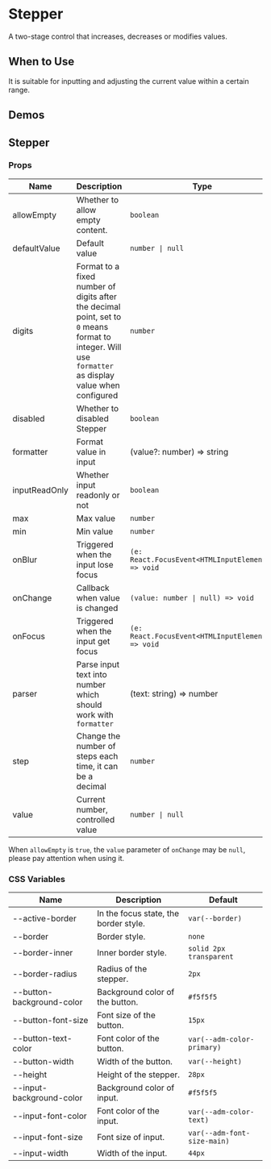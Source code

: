# Stepper

A two-stage control that increases, decreases or modifies values.

## When to Use

It is suitable for inputting and adjusting the current value within a certain range.

## Demos

<code src="./demos/demo1.tsx"></code>

<code src="./demos/demo2.tsx"></code>

## Stepper

### Props

| Name | Description | Type | Default | Version |
| --- | --- | --- | --- | --- |
| allowEmpty | Whether to allow empty content. | `boolean` | `false` |
| defaultValue | Default value | `number \| null` | `0` |
| digits | Format to a fixed number of digits after the decimal point, set to `0` means format to integer. Will use `formatter` as display value when configured | `number` | - |
| disabled | Whether to disabled Stepper | `boolean` | `false` |
| formatter | Format value in input | (value?: number) => string | - | 5.26.0 |
| inputReadOnly | Whether input readonly or not | `boolean` | `false` |
| max | Max value | `number` | - |
| min | Min value | `number` | - |
| onBlur | Triggered when the input lose focus | `(e: React.FocusEvent<HTMLInputElement>) => void` | - |
| onChange | Callback when value is changed | `(value: number \| null) => void` | - |
| onFocus | Triggered when the input get focus | `(e: React.FocusEvent<HTMLInputElement>) => void` | - |
| parser | Parse input text into number which should work with `formatter` | (text: string) => number | - | 5.26.0 |
| step | Change the number of steps each time, it can be a decimal | `number` | `1` |
| value | Current number, controlled value | `number \| null` | - |

When `allowEmpty` is `true`, the `value` parameter of `onChange` may be `null`, please pay attention when using it.

### CSS Variables

| Name | Description | Default |
| --- | --- | --- |
| --active-border | In the focus state, the border style. | `var(--border)` |
| --border | Border style. | `none` |
| --border-inner | Inner border style. | `solid 2px transparent` |
| --border-radius | Radius of the stepper. | `2px` |
| --button-background-color | Background color of the button. | `#f5f5f5` |
| --button-font-size | Font size of the button. | `15px` |
| --button-text-color | Font color of the button. | `var(--adm-color-primary)` |
| --button-width | Width of the button. | `var(--height)` |
| --height | Height of the stepper. | `28px` |
| --input-background-color | Background color of input. | `#f5f5f5` |
| --input-font-color | Font color of the input. | `var(--adm-color-text)` |
| --input-font-size | Font size of input. | `var(--adm-font-size-main)` |
| --input-width | Width of the input. | `44px` |
